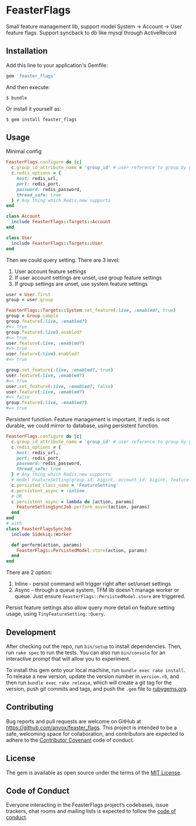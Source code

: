 # FeasterFlags

Small feature management lib, support model System -> Account -> User feature flags.
Support syncback to db like mysql through ActiveRecord

## Installation

Add this line to your application's Gemfile:

```ruby
gem 'feaster_flags'
```

And then execute:

    $ bundle

Or install it yourself as:

    $ gem install feaster_flags

## Usage

Minimal config
```ruby
FeasterFlags.configure do |c|
  c.group_id_attribute_name = 'group_id' # user reference to group by group_id
  c.redis_options = {
    host: redis_url,
    port: redis_port,
    password: redis_password,
    thread_safe: true
  } # Any thing which Redis.new supports
end

class Account
  include FeasterFlags::Targets::Account
end

class User
  include FeasterFlags::Targets::User
end
```

Then we could query setting. There are 3 level:
  1. User account feature settings
  2. If user account settings are unset, use group feature settings
  3. If group settings are unset, use system feature settings

```ruby
user = User.first
group = user.group

FeasterFlags::Targets::System.set_feature(:live, :enabled?, true)
group = Group.sample
group.feature(:live, :enabled?)
#=> true
group.feature(:live).enabled?
#=> true
user.feature(:live, :enabled?)
#=> true
user.feature(:live).enabled?
#=> true

group.set_feature(:live, :enabled?, true)
user.feature(:live, :enabled?)
#=> true
user.set_feature(:live, :enabled?, false)
user.feature(:live, :enabled?)
#=> false
group.feature(:live, :enabled?)
#=> true
```

Persistent function. Feature management is important, if redis is not durable, we could mirror to database, using persistent function.

```ruby
FeasterFlags.configure do |c|
  c.group_id_attribute_name = 'group_id' # user reference to group by group_id
  c.redis_options = {
    host: redis_url,
    port: redis_port,
    password: redis_password,
    thread_safe: true
  } # Any thing which Redis.new supports
  # model FeatureSetting(group_id: bigint, account_id: bigint, feature: string, setting: string, value: string)
  c.persisted_class_name = 'FeatureSetting'
  c.persistent_async = :inline
  # OR
  c.persistent_async = lambda do |action, params|
    FeatureSettingSyncJob.perform_async(action, params)
  end
end
# with
class FeasterFlagsSyncJob
  include Sidekiq::Worker

  def perform(action, params)
    FeasterFlags::PersistedModel.store(action, params)
  end
end
```

There are 2 option:
  1. Inline - persist command will trigger right after set/unset settings
  2. Async - through a queue system, TFM lib doesn't manage worker or queue.
  Just ensure `FeasterFlags::PersistedModel.store` are triggered.

Persist feature settings also allow query more detail on feature setting usage, using `TinyFeatureSetting::Query`.

## Development

After checking out the repo, run `bin/setup` to install dependencies. Then, run `rake spec` to run the tests. You can also run `bin/console` for an interactive prompt that will allow you to experiment.

To install this gem onto your local machine, run `bundle exec rake install`. To release a new version, update the version number in `version.rb`, and then run `bundle exec rake release`, which will create a git tag for the version, push git commits and tags, and push the `.gem` file to [rubygems.org](https://rubygems.org).

## Contributing

Bug reports and pull requests are welcome on GitHub at https://github.com/anvox/feaster_flags. This project is intended to be a safe, welcoming space for collaboration, and contributors are expected to adhere to the [Contributor Covenant](http://contributor-covenant.org) code of conduct.

## License

The gem is available as open source under the terms of the [MIT License](https://opensource.org/licenses/MIT).

## Code of Conduct

Everyone interacting in the FeasterFlags project’s codebases, issue trackers, chat rooms and mailing lists is expected to follow the [code of conduct](https://github.com/anvox/feaster_flags/blob/master/CODE_OF_CONDUCT.md).
